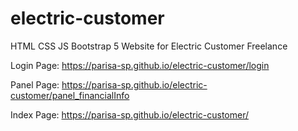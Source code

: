 # electric-customer
HTML CSS JS Bootstrap 5  Website for Electric Customer Freelance


Login Page:
          https://parisa-sp.github.io/electric-customer/login

Panel Page:
          https://parisa-sp.github.io/electric-customer/panel_financialInfo

Index Page: 
          https://parisa-sp.github.io/electric-customer/
